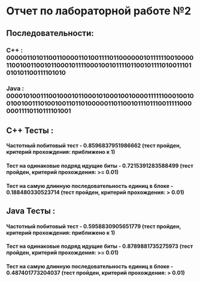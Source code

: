 # Отчет по лабораторной работе №2
## Последовательности:
### C++ : 00000110101100110000110100111101100000010111111001000011001001100101100010111100010010111101100101111010011101010101100111101010
### Java : 00001010011100100010110001010001001000011111100010010010010011101001001101101000001101100101110111001111100000011110110111101001
## C++ Тесты :
#### Частотный побитовый тест - 0.8596837951986662 (тест пройден, критерий прохождения: приближено к 1)
#### Тест на одинаковые подряд идущие биты - 0.7215391283588499 (тест пройден, критерий прохождения: >= 0.01)
#### Тест на самую длинную последовательность единиц в блоке - 0.188480330523714 (тест пройден, критерий прохождения: > 0.01)
## Java Тесты :
#### Частотный побитовый тест - 0.5958830905651779 (тест пройден, критерий прохождения: приближено к 1)
#### Тест на одинаковые подряд идущие биты - 0.8789881735275973 (тест пройден, критерий прохождения: >= 0.01)
#### Тест на самую длинную последовательность единиц в блоке - 0.487401773204037 (тест пройден, критерий прохождения: > 0.01)
